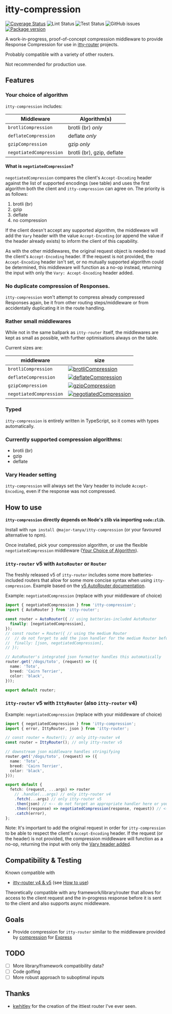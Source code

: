 # itty-compression

[![Coverage Status](https://coveralls.io/repos/github/MajorTanya/itty-compression/badge.svg?branch=main)](https://coveralls.io/github/MajorTanya/itty-compression?branch=main)
![Lint Status](https://img.shields.io/github/actions/workflow/status/MajorTanya/itty-compression/lint.yml?label=lint)
![Test Status](https://img.shields.io/github/actions/workflow/status/MajorTanya/itty-compression/testing.yml?label=tests)
![GitHub issues](https://img.shields.io/github/issues/MajorTanya/itty-compression)
[![Package version](https://img.shields.io/npm/v/@major-tanya/itty-compression)](https://www.npmjs.com/package/@major-tanya/itty-compression)

A work-in-progress, proof-of-concept compression middleware to provide Response Compression for use
in [itty-router](https://github.com/kwhitley/itty-router) projects.

Probably compatible with a variety of other routers.

Not recommended for production use.

## Features

### Your choice of algorithm

`itty-compression` includes:

| Middleware              | Algorithm(s)               |
|-------------------------|----------------------------|
| `brotliCompression`     | brotli (br) *only*         |
| `deflateCompression`    | deflate *only*             |
| `gzipCompression`       | gzip *only*                |
| `negotiatedCompression` | brotli (br), gzip, deflate |

#### What is `negotiatedCompression`?

`negotiatedCompression` compares the client's `Accept-Encoding` header against the list of supported encodings (see
table) and uses the first algorithm both the client and `itty-compression` can agree on. The priority is as follows:

1. brotli (br)
2. gzip
3. deflate
4. no compression

If the client doesn't accept any supported algorithm, the middleware will add the `Vary` header with the
value `Accept-Encoding` (or append the value if the header already exists) to inform the client of this capability.

As with the other middlewares, the original request object is needed to read the client's `Accept-Encoding` header. If
the request is not provided, the `Accept-Encoding` header isn't set, or no mutually supported algorithm could be
determined, this middleware will function as a no-op instead, returning the input with only the `Vary: Accept-Encoding`
header added.

### No duplicate compression of Responses.

`itty-compression` won't attempt to compress already compressed
Responses again, be it from other routing steps/middleware or from accidentally duplicating it in the route handling.

### Rather small middlewares

While not in the same ballpark as `itty-router` itself, the middlewares are kept as small as possible, with further
optimisations always on the table.

Current sizes are:

| middleware              | size                                                                                                                                                                                           |
|-------------------------|------------------------------------------------------------------------------------------------------------------------------------------------------------------------------------------------|
| `brotliCompression`     | [![brotliCompression](https://deno.bundlejs.com/badge?q=@major-tanya/itty-compression/brotliCompression)](https://bundlejs.com/?q=@major-tanya/itty-compression/brotliCompression)             |
| `deflateCompression`    | [![deflateCompression](https://deno.bundlejs.com/badge?q=@major-tanya/itty-compression/deflateCompression)](https://bundlejs.com/?q=@major-tanya/itty-compression/deflateCompression)          |
| `gzipCompression`       | [![gzipCompression](https://deno.bundlejs.com/badge?q=@major-tanya/itty-compression/gzipCompression)](https://bundlejs.com/?q=@major-tanya/itty-compression/gzipCompression)                   |
| `negotiatedCompression` | [![negotiatedCompression](https://deno.bundlejs.com/badge?q=@major-tanya/itty-compression/negotiatedCompression)](https://bundlejs.com/?q=@major-tanya/itty-compression/negotiatedCompression) |

### Typed

`itty-compression` is entirely written in TypeScript, so it comes with types automatically.

### Currently supported compression algorithms:

- brotli (br)
- gzip
- deflate

### Vary Header setting

`itty-compression` will always set the Vary header to include `Accept-Encoding`, even if the response was not
compressed.

## How to use

**`itty-compression` directly depends on Node's zlib via importing `node:zlib`.**

Install with `npm install @major-tanya/itty-compression` (or your favoured alternative to npm).

Once installed, pick your compression algorithm, or use the flexible `negotiatedCompression` middleware
([Your Choice of Algorithm](#your-choice-of-algorithm)).

### `itty-router` v5 with `AutoRouter` or `Router`

The freshly released v5 of `itty-router` includes some more batteries-included routers that allow for some more concise
syntax when using `itty-compression`. Example based on the
[v5 AutoRouter documentation](https://itty.dev/itty-router/routers/autorouter).

Example: `negotiatedCompression` (replace with your middleware of choice)

```typescript
import { negotiatedCompression } from 'itty-compression';
import { AutoRouter } from 'itty-router';

const router = AutoRouter({ // using batteries-included AutoRouter
  finally: [negotiatedCompression],
});
// const router = Router({ // using the medium Router
//  // do not forget to add the json handler for the medium Router before the compression middleware
//  finally: [json, negotiatedCompression],
// });

// AutoRouter's integrated json formatter handles this automatically
router.get('/dogs/toto', (request) => ({
  name: 'Toto',
  breed: 'Cairn Terrier',
  color: 'black',
}));

export default router;
```

### `itty-router` v5 with `IttyRouter` (also `itty-router` v4)

Example: `negotiatedCompression` (replace with your middleware of choice)

```typescript
import { negotiatedCompression } from 'itty-compression';
import { error, IttyRouter, json } from 'itty-router';

// const router = Router(); // only itty-router v4
const router = IttyRouter(); // only itty-router v5

// downstream json middleware handles stringifying
router.get('/dogs/toto', (request) => ({
  name: 'Toto',
  breed: 'Cairn Terrier',
  color: 'black',
}));

export default {
  fetch: (request, ...args) => router
    // .handle(...args) // only itty-router v4
    .fetch(...args) // only itty-router v5
    .then(json) // <-- do not forget an appropriate handler here or you may encounter problems with itty-compression
    .then((response) => negotiatedCompression(response, request)) // <-- add the compression handler downstream
    .catch(error),
};
```

Note: It's important to add the original request in order for `itty-compression` to be able to respect the
client's `Accept-Encoding` header. If the request (or the header) is not provided, the compression middleware will
function as a no-op, returning the input with only the [Vary header added](#vary-header-setting).

## Compatibility & Testing

Known compatible with

- [itty-router v4 & v5](https://github.com/kwhitley/itty-router) (see [How to use](#how-to-use))

Theoretically compatible with any framework/library/router that allows for access to the client request and the
in-progress response before it is sent to the client and also supports async middleware.

## Goals

- Provide compression for `itty-router` similar to the middleware provided
  by [compression](https://github.com/expressjs/compression/) for [Express](https://github.com/expressjs/express)

## TODO

- [ ] More library/framework compatibility data?
- [ ] Code golfing
- [ ] More robust approach to suboptimal inputs

## Thanks

- [kwhitley](https://github.com/kwhitley) for the creation of the ittiest router I've ever seen.
